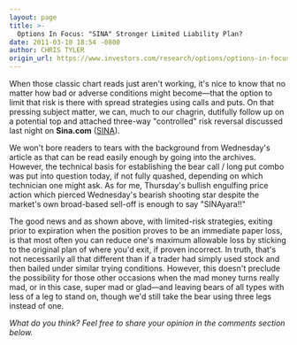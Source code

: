 ```yaml
---
layout: page
title: >-
  Options In Focus: "SINA" Stronger Limited Liability Plan?
date: 2011-03-10 18:54 -0800
author: CHRIS TYLER
origin_url: https://www.investors.com/research/options/options-in-focus-sina-stronger-limited-liability-plan/
---
```






When those classic chart reads just aren't working, it's nice to know that no matter how bad or adverse conditions might become—that the option to limit that risk is there with spread strategies using calls and puts. On that pressing subject matter, we can, much to our chagrin, dutifully follow up on a potential top and attached three-way "controlled" risk reversal discussed last night on **Sina.com** ([SINA](https://research.investors.com/quote.aspx?symbol=SINA)). 

  

We won't bore readers to tears with the background from Wednesday's article as that can be read easily enough by going into the archives. However, the technical basis for establishing the bear call / long put combo was put into question today, if not fully quashed, depending on which technician one might ask. As for me, Thursday's bullish engulfing price action which pierced Wednesday's bearish shooting star despite the market's own broad-based sell-off is enough to say "SINAyara!!"

  

  

The good news and as shown above, with limited-risk strategies, exiting prior to expiration when the position proves to be an immediate paper loss, is that most often you can reduce one's maximum allowable loss by sticking to the original plan of where you'd exit, if proven incorrect. In truth, that's not necessarily all that different than if a trader had simply used stock and then bailed under similar trying conditions. However, this doesn't preclude the possibility for those other occasions when the mad money turns really mad, or in this case, super mad or glad—and leaving bears of all types with less of a leg to stand on, though we'd still take the bear using three legs instead of one.

  

*What do you think? Feel free to share your opinion in the comments section below.*





